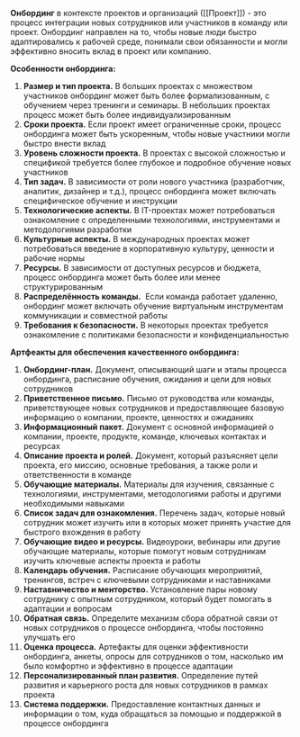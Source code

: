 **Онбординг** в контексте проектов и организаций ([[Проект]]) - это процесс интеграции новых сотрудников или участников в команду или проект. Онбординг направлен на то, чтобы новые люди быстро адаптировались к рабочей среде, понимали свои обязанности и могли эффективно вносить вклад в проект или компанию.

**Особенности онбординга:**
1) **Размер и тип проекта.** В больших проектах с множеством участников онбординг может быть более формализованным, с обучением через тренинги и семинары. В небольших проектах процесс может быть более индивидуализированным
2) **Сроки проекта.** Если проект имеет ограниченные сроки, процесс онбординга может быть ускоренным, чтобы новые участники могли быстро внести вклад
3) **Уровень сложности проекта.** В проектах с высокой сложностью и спецификой требуется более глубокое и подробное обучение новых участников
4) **Тип задач.** В зависимости от роли нового участника (разработчик, аналитик, дизайнер и т.д.), процесс онбординга может включать специфическое обучение и инструкции
5) **Технологические аспекты.** В IT-проектах может потребоваться ознакомление с определенными технологиями, инструментами и методологиями разработки
6) **Культурные аспекты.** В международных проектах может потребоваться введение в корпоративную культуру, ценности и рабочие нормы
7) **Ресурсы.** В зависимости от доступных ресурсов и бюджета, процесс онбординга может быть более или менее структурированным
8) **Распределённость команды.**  Если команда работает удаленно, онбординг может включать обучение виртуальным инструментам коммуникации и совместной работы
9) **Требования к безопасности.** В некоторых проектах требуется ознакомление с политиками безопасности и конфиденциальностью

**Артфеакты для обеспечения качественного онбординга:**
1) **Онбординг-план.** Документ, описывающий шаги и этапы процесса онбординга, расписание обучения, ожидания и цели для новых сотрудников
2) **Приветственное письмо.** Письмо от руководства или команды, приветствующее новых сотрудников и предоставляющее базовую информацию о компании, проекте, ценностях и ожиданиях
3) **Информационный пакет.** Документ с основной информацией о компании, проекте, продукте, команде, ключевых контактах и ресурсах
4) **Описание проекта и ролей.** Документ, который разъясняет цели проекта, его миссию, основные требования, а также роли и ответственности в команде
5) **Обучающие материалы.** Материалы для изучения, связанные с технологиями, инструментами, методологиями работы и другими необходимыми навыками
6) **Список задач для ознакомления.** Перечень задач, которые новый сотрудник может изучить или в которых может принять участие для быстрого вхождения в работу
7) **Обучающие видео и ресурсы.** Видеоуроки, вебинары или другие обучающие материалы, которые помогут новым сотрудникам изучить ключевые аспекты проекта и работы
8) **Календарь обучения.** Расписание обучающих мероприятий, тренингов, встреч с ключевыми сотрудниками и наставниками
9) **Наставничество и менторство.** Установление пары новому сотруднику с опытным сотрудником, который будет помогать в адаптации и вопросам
10) **Обратная связь.** Определите механизм сбора обратной связи от новых сотрудников о процессе онбординга, чтобы постоянно улучшать его
11) **Оценка процесса.** Артефакты для оценки эффективности онбординга, анкеты, опросы для сотрудников о том, насколько им было комфортно и эффективно в процессе адаптации
12) **Персонализированный план развития.** Определение путей развития и карьерного роста для новых сотрудников в рамках проекта
13) **Система поддержки.** Предоставление контактных данных и информации о том, куда обращаться за помощью и поддержкой в процессе онбординга